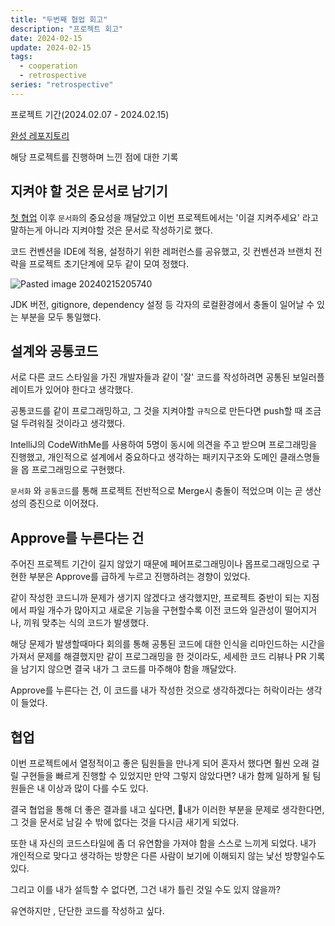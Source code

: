 ```yaml
---
title: "두번째 협업 회고"
description: "프로젝트 회고"
date: 2024-02-15
update: 2024-02-15
tags:
  - cooperation
  - retrospective
series: "retrospective"
---
```


프로젝트 기간(2024.02.07 - 2024.02.15)

[완성 레포지토리](https://github.com/jinkshower/OTT_Suggestion)

해당 프로젝트를 진행하며 느낀 점에 대한 기록 

## 지켜야 할 것은 문서로 남기기

[첫 협업](https://jinkshower.github.io/first_team_assignment/) 이후 `문서화`의 중요성을 깨달았고 이번 프로젝트에서는 '이걸 지켜주세요' 라고 말하는게 아니라 지켜야할 것은 문서로 작성하기로 했다. 

코드 컨벤션을 IDE에 적용, 설정하기 위한 레퍼런스를 공유했고, 깃 컨벤션과 브랜치 전략을 프로젝트 초기단계에 모두 같이 모여 정했다. 

![Pasted image 20240215205740](https://github.com/jinkshower/jinkshower.github.io/assets/135244018/327a4bad-38ce-4946-b347-ef77829241d1)

JDK 버전,  gitignore, dependency 설정 등 각자의 로컬환경에서 충돌이 일어날 수 있는 부분을 모두 통일했다.

## 설계와 공통코드 

서로 다른 코드 스타일을 가진 개발자들과 같이 '잘' 코드를 작성하려면 공통된 보일러플레이트가 있어야 한다고 생각했다. 

공통코드를 같이 프로그래밍하고, 그 것을 지켜야할 `규칙`으로 만든다면 push할 때 조금 덜 두려워질 것이라고 생각했다. 

IntelliJ의 CodeWithMe를 사용하여 5명이 동시에 의견을 주고 받으며 프로그래밍을 진행했고, 개인적으로 설계에서 중요하다고 생각하는 패키지구조와 도메인 클래스명들을 몹 프로그래밍으로 구현했다.

`문서화` 와 `공통코드`를 통해 프로젝트 전반적으로 Merge시 충돌이 적었으며 이는 곧 생산성의 증진으로 이어졌다.

## Approve를 누른다는 건

주어진 프로젝트 기간이 길지 않았기 때문에 페어프로그래밍이나 몹프로그래밍으로 구현한 부분은 Approve를 급하게 누르고 진행하려는 경향이 있었다. 

같이 작성한 코드니까 문제가 생기지 않겠다고 생각했지만, 프로젝트 중반이 되는 지점에서 파일 개수가 많아지고 새로운 기능을 구현할수록 이전 코드와 일관성이 떨어지거나, 끼워 맞추는 식의 코드가 발생했다.

해당 문제가 발생할때마다 회의를 통해 공통된 코드에 대한 인식을 리마인드하는 시간을 가져서 문제를 해결했지만 같이 프로그래밍을 한 것이라도, 세세한 코드 리뷰나 PR 기록을 남기지 않으면 결국 내가 그 코드를 마주해야 함을 깨달았다. 

Approve를 누른다는 건, 이 코드를 내가 작성한 것으로 생각하겠다는 허락이라는 생각이 들었다. 

## 협업

이번 프로젝트에서 열정적이고 좋은 팀원들을 만나게 되어 혼자서 했다면 훨씬 오래 걸릴 구현들을 빠르게 진행할 수 있었지만 만약 그렇지 않았다면? 내가 함께 일하게 될 팀원들은 내 이상과 많이 다를 수도 있다. 

결국 협업을 통해 더 좋은 결과를 내고 싶다면, 내가 이러한 부분을 문제로 생각한다면, 그 것을 문서로 남길 수 밖에 없다는 것을 다시금 새기게 되었다. 

또한 내 자신의 코드스타일에 좀 더 유연함을 가져야 함을 스스로 느끼게 되었다.  내가 개인적으로 맞다고 생각하는 방향은 다른 사람이 보기에 이해되지 않는 낯선 방향일수도 있다. 

그리고 이를 내가 설득할 수 없다면, 그건 내가 틀린 것일 수도 있지 않을까? 

유연하지만 , 단단한 코드를 작성하고 싶다. 
